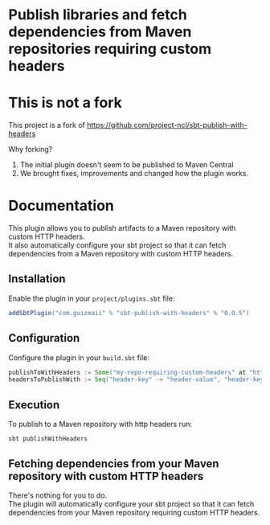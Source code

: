 Publish libraries and fetch dependencies from Maven repositories requiring custom headers
===============================

# This is not a fork

This project is a fork of https://github.com/project-ncl/sbt-publish-with-headers

Why forking?     
1. The initial plugin doesn't seem to be published to Maven Central
2. We brought fixes, improvements and changed how the plugin works.

# Documentation

This plugin allows you to publish artifacts to a Maven repository with custom HTTP headers.     
It also automatically configure your sbt project so that it can fetch dependencies from a Maven repository with custom HTTP headers.

## Installation

Enable the plugin in your `project/plugins.sbt` file:
```sbt
addSbtPlugin("com.guizmaii" % "sbt-publish-with-headers" % "0.0.5")
```

## Configuration

Configure the plugin in your `build.sbt` file:
```sbt
publishToWithHeaders := Some("my-repo-requiring-custom-headers" at "https://maven-repo-host/path")
headersToPublishWith := Seq("header-key" -> "header-value", "header-key-2" -> "header-value-2")
```

## Execution
To publish to a Maven repository with http headers run:

`sbt publishWithHeaders`

## Fetching dependencies from your Maven repository with custom HTTP headers

There's nothing for you to do.    
The plugin will automatically configure your sbt project so that it can fetch dependencies from your Maven repository requiring custom HTTP headers.